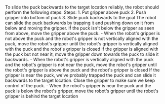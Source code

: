 To slide the puck backwards to the target location reliably, the robot should perform the following steps:
    Steps: 1. Put gripper above puck  2. Push gripper into bottom of puck  3. Slide puck backwards to the goal
    The robot can slide the puck backwards by trapping it and pushing down on it from below and moving the gripper. If the puck isn't below the gripper as seen from above, move the gripper above the puck.
    - When the robot's gripper is not above the puck and the robot's gripper is not vertically aligned with the puck, move the robot's gripper until the robot's gripper is vertically aligned with the puck and the robot's gripper is closed
    If the gripper is aligned with the puck but not near it, move the gripper down towards the puck to slide it backwards.
    - When the robot's gripper is vertically aligned with the puck and the robot's gripper is not near the puck, move the robot's gripper until the robot's gripper is above the puck and the robot's gripper is closed
    If the gripper is near the puck, we've probably trapped the puck and can slide it backwards to the target location. Close the gripper to make sure we keep control of the puck.
    - When the robot's gripper is near the puck and the puck is below the robot's gripper, move the robot's gripper until the robot's gripper is behind the target location